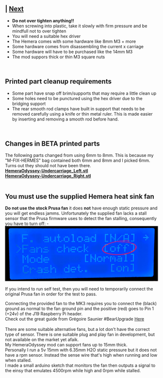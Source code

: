  | [Next](01_Part_Left.md)  
---
* **Do not over tighten anything!!**
* When screwing into plastic, take it slowly with firm pressure and be mindfull not to over tighten
* You will need a suitable hex driver
* The Hemera comes with some hardware like 8mm M3 + more
* Some hardware comes from disassembling the current x carriage
* Some hardware will have to be purchased like the 14mm M3
* The mod suppors thick or thin M3 square nuts
<br>  

## Printed part cleanup requirements
* Some part have snap off brim/supports that may require a little clean up
* Some holes need to be punctured using the hex driver due to the bridging support
* The rear smooth rod clamps have built in support that needs to be removed carefully using a knife or thin metal ruler. This is made easier by inserting and removing a smooth rod before hand.  
<br>  

## Changes in BETA printed parts
The following parts changed from using 6mm to 8mm. This is because my "M-FIX-HERMES" bag contained both 6mm and 8mm and I picked 6mm. Turns out they should not have been there.  
[**HemeraOdyssey-Undercarriage_Left.stl**](../HemeraOdyssey_STLs_BETA/HemeraOdyssey-Undercarriage_Left.stl)  
[**HemeraOdyssey-Undercarriage_Right.stl**](../HemeraOdyssey_STLs_BETA/HemeraOdyssey-Undercarriage_Right.stl)  
<br>

## You must use the supplied Hemera heat sink fan

**Do not use the stock Prusa fan** it does **not** have enough static pressure and you will get endless jamms.
Unfortunately the supplied fan lacks a stall sensor that the Prusa firmware uses to detect the fan stalling, consequently you have to turn off: -
![01](../img/fan_check_off.jpg)

If you intend to run self test, then you will need to temporarily connect the original Prusa fan in order for the test to pass.
  
Connecting the provided fan to the MK3 requires you to connect the (black) ground as normal to the fan ground pin and the positive (red) goes to Pin 1 (+24v) of the J19 Raspberry Pi header.
<br>
Check out the great guide from Grégoire Saunier #BearUpgrade [Here](https://guides.bear-lab.com/Guide/3.+BearMera+extruder/29?lang=en#s312)
<br>  
There are some suitable alternative fans, but a lot don't have the correct type of sensor. There is one suitable plug and play fan in development, but not available on the market yet afaik.
<br>
My HemeraOdyssey mod can support fans up to 15mm thick.
<br>
Personally I run a 5v 15mm with 6.35mm H2O static pressure but it does not have a rpm sensor. Instead the sense wire that's high when running and low when stalled.  
I made a small arduino sketch that monitors the fan then outputs a signal to the einsy that emulates 4500rpm while high and 0rpm while stalled.
